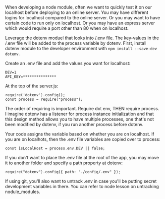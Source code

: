When developing a node module, often we want to quickly test it on our localhost before deploying to an online server. You may have different logins for localhost compared to the online server. Or you may want to have certain code to run only on localhost. Or you may have an express server which would require a port other than 80 when on localhost.

Leverage the dotenv moduel that looks into /.env file. The key-values in the /.env file will be added to the process variable by dotenv. First, install dotenv module to the developer environment with `npm install --save-dev dotenv`.

Create an .env file and add the values you want for localhost:
```
DEV=1
API_KEY=***************
```

At the top of the server.js:
```
require('dotenv').config();
const process = require("process");
```

The order of requiring is important. Require dot env, THEN require process. I imagine dotenv has a listener for process instance initialization and that this design method allows you to have multiple processes, one that's not been modified by dotenv, if you run another process before dotenv.

Your code assigns the variable based on whether you are on localhost. If you are on localhots, then the .env file variables are copied over to process:
```
const isLocalHost = process.env.DEV || false;
```

If you don't want to place the .env file at the root of the app, you may move it to another folder and specify a path property at dotenv:
```
require("dotenv").config({ path: "./config/.env" });
```

If using git, you'll also want to untrack .env in case you'll be putting secret development variables in there. You can refer to node lesson on untracking nodule_modules.